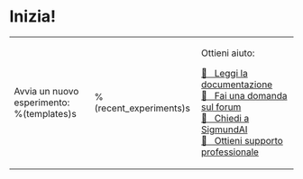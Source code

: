 # Inizia!

<table><tr><td>

Avvia un nuovo esperimento:<br />
%(templates)s

</td><td>

%(recent_experiments)s

</td><td>

Ottieni aiuto:<br />

<a href="http://osdoc.cogsci.nl" class="button">&#x1F440;&nbsp;&nbsp; Leggi la documentazione</a><br />
<a href="http://forum.cogsci.nl" class="button">&#x1F4AC;&nbsp;&nbsp; Fai una domanda sul forum</a><br />
<a href="http://sigmundai.eu" class="button">&#129302;&nbsp;&nbsp; Chiedi a SigmundAI</a><br />
<a href="http://professional.cogsci.nl" class="button">&#x1F9D0;&nbsp;&nbsp; Ottieni supporto professionale</a>

</td></tr></table>